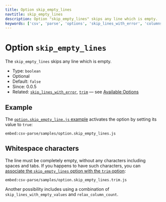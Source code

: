 ```yaml
---
title: Option skip_empty_lines
navtitle: skip_empty_lines
description: Option "skip_empty_lines" skips any line which is empty.
keywords: ['csv', 'parse', 'options', 'skip_lines_with_error', 'columns']
---
```


# Option `skip_empty_lines`

The `skip_empty_lines` skips any line which is empty.

* Type: `boolean`
* Optional
* Default: `false`
* Since: 0.0.5
* Related: [`skip_lines_with_error`](/parse/options/skip_lines_with_error/), [`trim`](/parse/options/trim/) &mdash; see [Available Options](/parse/options/#available-options)

## Example

The [`option.skip_empty_line.js` example](https://github.com/adaltas/node-csv/blob/master/packages/csv-parse/samples/option.skip_empty_lines.js) activates the option by setting its value to `true`:

`embed:csv-parse/samples/option.skip_empty_lines.js`

## Whitespace characters

The line must be completely empty, without any characters including spaces and tabs. If you happens to have such characters, you can [associate the `skip_empty_lines` option with the `trim` option](https://github.com/adaltas/node-csv/blob/master/packages/csv-parse/samples/option.skip_empty_lines.trim.js):

`embed:csv-parse/samples/option.skip_empty_lines.trim.js`

Another possibility includes using a combination of `skip_lines_with_empty_values` and `relax_column_count`.
